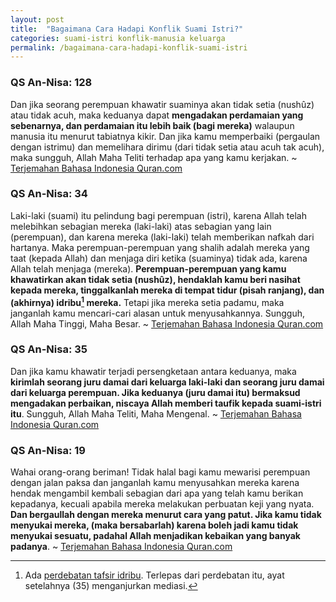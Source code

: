 ```yaml
---
layout: post
title:  "Bagaimana Cara Hadapi Konflik Suami Istri?"
categories: suami-istri konflik-manusia keluarga
permalink: /bagaimana-cara-hadapi-konflik-suami-istri
---
```


### QS An-Nisa: 128

Dan jika seorang perempuan khawatir suaminya akan tidak setia (nushûz) atau tidak acuh, maka keduanya dapat **mengadakan perdamaian yang sebenarnya, dan perdamaian itu lebih baik (bagi mereka)** walaupun manusia itu menurut tabiatnya kikir. Dan jika kamu memperbaiki (pergaulan dengan istrimu) dan memelihara dirimu (dari tidak setia atau acuh tak acuh), maka sungguh, Allah Maha Teliti terhadap apa yang kamu kerjakan. ~ [Terjemahan Bahasa Indonesia Quran.com](https://quran.com/4/128?translations=33)

### QS An-Nisa: 34

Laki-laki (suami) itu pelindung bagi perempuan (istri), karena Allah telah melebihkan sebagian mereka (laki-laki) atas sebagian yang lain (perempuan), dan karena mereka (laki-laki) telah memberikan nafkah dari hartanya. Maka perempuan-perempuan yang shalih adalah mereka yang taat (kepada Allah) dan menjaga diri ketika (suaminya) tidak ada, karena Allah telah menjaga (mereka). **Perempuan-perempuan yang kamu khawatirkan akan tidak setia (nushûz), hendaklah kamu beri nasihat kepada mereka, tinggalkanlah mereka di tempat tidur (pisah ranjang), dan (akhirnya) idribu[^daraba] mereka.** Tetapi jika mereka setia padamu, maka janganlah kamu mencari-cari alasan untuk menyusahkannya. Sungguh, Allah Maha Tinggi, Maha Besar. ~ [Terjemahan Bahasa Indonesia Quran.com](https://quran.com/4/34?translations=33)

[^daraba]: Ada [perdebatan tafsir idribu](https://en.wikipedia.org/wiki/An-Nisa,_34#3:_to_beat_them_.28i.E1.B8.8Drib.C5.ABhunna_and_daraba.29). Terlepas dari perdebatan itu, ayat setelahnya (35) menganjurkan mediasi.

### QS An-Nisa: 35

Dan jika kamu khawatir terjadi persengketaan antara keduanya, maka **kirimlah seorang juru damai dari keluarga laki-laki dan seorang juru damai dari keluarga perempuan. Jika keduanya (juru damai itu) bermaksud mengadakan perbaikan, niscaya Allah memberi taufik kepada suami-istri itu**. Sungguh, Allah Maha Teliti, Maha Mengenal. ~ [Terjemahan Bahasa Indonesia Quran.com](https://quran.com/4/35?translations=33)

### QS An-Nisa: 19

Wahai orang-orang beriman! Tidak halal bagi kamu mewarisi perempuan dengan jalan paksa dan janganlah kamu menyusahkan mereka karena hendak mengambil kembali sebagian dari apa yang telah kamu berikan kepadanya, kecuali apabila mereka melakukan perbuatan keji yang nyata. **Dan bergaullah dengan mereka menurut cara yang patut. Jika kamu tidak menyukai mereka, (maka bersabarlah) karena boleh jadi kamu tidak menyukai sesuatu, padahal Allah menjadikan kebaikan yang banyak padanya**. ~ [Terjemahan Bahasa Indonesia Quran.com](https://quran.com/4/35?translations=33)
